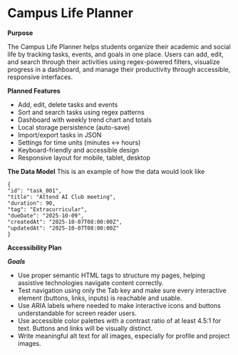 # Campus Life Planner
   
**Purpose**

The Campus Life Planner helps students organize their academic and social life by tracking tasks, events, and goals in one place.
Users can add, edit, and search through their activities using regex-powered filters, visualize progress in a dashboard,
and manage their productivity through accessible, responsive interfaces.

**Planned Features**
- Add, edit, delete tasks and events
- Sort and search tasks using regex patterns
- Dashboard with weekly trend chart and totals
- Local storage persistence (auto-save)
- Import/export tasks in JSON
- Settings for time units (minutes ↔ hours)
- Keyboard-friendly and accessible design
- Responsive layout for mobile, tablet, desktop

**The Data Model**
This is an example of how the data would look like
```
{
"id": "task_001",
"title": "Attend AI Club meeting",
"duration": 90,
"tag": "Extracurricular",
"dueDate": "2025-10-09",
"createdAt": "2025-10-07T08:00:00Z",
"updatedAt": "2025-10-07T08:00:00Z"
}
```

**Accessibility Plan**

***Goals***

- Use proper semantic HTML tags to structure my pages, helping assistive technologies navigate content correctly.
- Test navigation using only the Tab key and make sure every interactive element (buttons, links, inputs) is reachable and usable.
- Use ARIA labels where needed to make interactive icons and buttons understandable for screen reader users.
- Use accessible color palettes with a contrast ratio of at least 4.5:1 for text. Buttons and links will be visually distinct.
- Write meaningful alt text for all images, especially for profile and project images.

